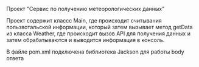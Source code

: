 Проект "Сервис по получению метеорологических данных"

Проект содержит классс Main, где происходит считывания пользвотальской информации, который затем вызывает метод getData из класса Weather, где происходит вызов API для получения данных и затем обрабатываются и выводится информация в консоль.

В файле pom.xml подключена библиотека Jackson для работы body ответа
